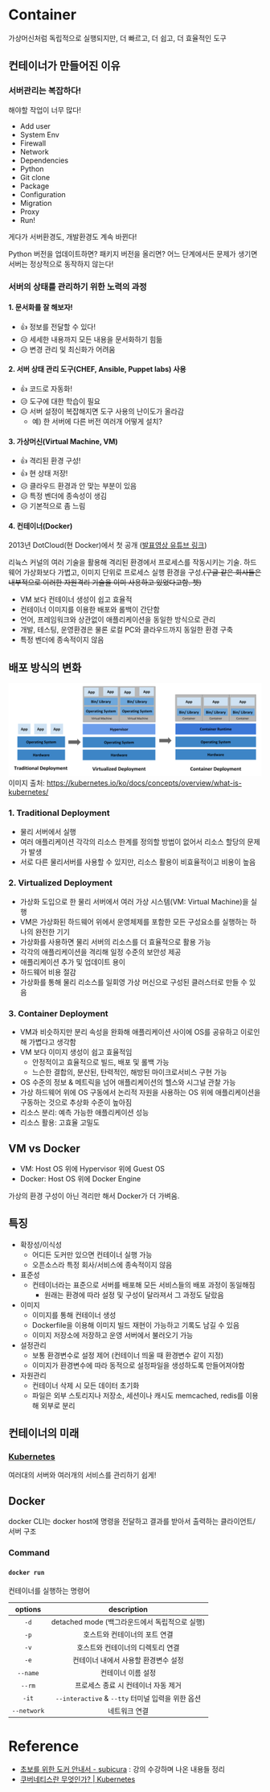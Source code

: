 # Container

가상머신처럼 독립적으로 실행되지만, 더 빠르고, 더 쉽고, 더 효율적인 도구

## 컨테이너가 만들어진 이유

### 서버관리는 복잡하다!

해야할 작업이 너무 많다!

- Add user
- System Env
- Firewall
- Network
- Dependencies
- Python
- Git clone
- Package
- Configuration
- Migration
- Proxy
- Run!

게다가 서버환경도, 개발환경도 계속 바뀐다!

Python 버전을 업데이트하면? 패키지 버전을 올리면? 어느 단계에서든 문제가 생기면 서버는 정상적으로 동작하지 않는다!

### 서버의 상태를 관리하기 위한 노력의 과정

#### 1. 문서화를 잘 해보자!

- 👍 정보를 전달할 수 있다!
- 😥 세세한 내용까지 모든 내용을 문서화하기 힘듦
- 😥 변경 관리 및 최신화가 어려움

#### 2. 서버 상태 관리 도구(CHEF, Ansible, Puppet labs) 사용

- 👍 코드로 자동화!
- 😥 도구에 대한 학습이 필요
- 😥 서버 설정이 복잡해지면 도구 사용의 난이도가 올라감
  - 예) 한 서버에 다른 버전 여러개 어떻게 설치?

#### 3. 가상머신(Virtual Machine, VM)

- 👍 격리된 환경 구성!
- 👍 현 상태 저장!
- 😥 클라우드 환경과 안 맞는 부분이 있음
- 😥 특정 벤더에 종속성이 생김
- 😥 기본적으로 좀 느림

#### 4. 컨테이너(Docker)

2013년 DotCloud(현 Docker)에서 첫 공개 ([발표영상 유튜브 링크](https://www.youtube.com/watch?v=wW9CAH9nSLs))

리뉵스 커널의 여러 기술을 활용해 격리된 환경에서 프로세스를 작동시키는 기술. 하드웨어 가상화보다 가볍고, 이미지 단위로 프로세스 실행 환경을 구성.~~(구글 같은 회사들은 내부적으로 이러한 자원격리 기술을 이미 사용하고 있었다고함. 쳇)~~

- VM 보다 컨테이너 생성이 쉽고 효율적
- 컨테이너 이미지를 이용한 배포와 롤백이 간단함
- 언어, 프레임워크와 상관없이 애플리케이션을 동일한 방식으로 관리
- 개발, 테스팅, 운영환경은 물론 로컬 PC와 클라우드까지 동일한 환경 구축
- 특정 벤더에 종속적이지 않음

## 배포 방식의 변화

![Container Evolution](images/container_evolution.svg)
이미지 출처: https://kubernetes.io/ko/docs/concepts/overview/what-is-kubernetes/

### 1. Traditional Deployment

- 물리 서버에서 실행
- 여러 애플리케이션 각각의 리소스 한계를 정의할 방법이 없어서 리소스 할당의 문제가 발생
- 서로 다른 물리서버를 사용할 수 있지만, 리소스 활용이 비효율적이고 비용이 높음

### 2. Virtualized Deployment

- 가상화 도입으로 한 물리 서버에서 여러 가상 시스템(VM: Virtual Machine)을 실행
- VM은 가상화된 하드웨어 위에서 운영체제를 포함한 모든 구성요소를 실행하는 하나의 완전한 기기
- 가상화를 사용하면 물리 서버의 리소스를 더 효율적으로 활용 가능
- 각각의 애플리케이션을 격리해 일정 수준의 보안성 제공
- 애플리케이션 추가 및 업데이트 용이
- 하드웨어 비용 절감
- 가상화를 통해 물리 리소스를 일회영 가상 머신으로 구성된 클러스터로 만들 수 있음

### 3. Container Deployment

- VM과 비슷하지만 분리 속성을 완화해 애플리케이션 사이에 OS를 공유하고 이로인해 가볍다고 생각함
- VM 보다 이미지 생성이 쉽고 효율적임
  - 안정적이고 효율적으로 빌드, 배포 및 롤백 가능
  - 느슨한 결합의, 분산된, 탄력적인, 해방된 마이크로서비스 구현 가능
- OS 수준의 정보 & 메트릭을 넘어 애플리케이션의 헬스와 시그널 관찰 가능
- 가상 하드웨어 위에 OS 구동에서 논리적 자원을 사용하는 OS 위에 애플리케이션을 구동하는 것으로 추상화 수준이 높아짐
- 리소스 분리: 예측 가능한 애플리케이션 성능
- 리소스 활용: 고효율 고밀도

## VM vs Docker

- VM: Host OS 위에 Hypervisor 위에 Guest OS
- Docker: Host OS 위에 Docker Engine

가상의 환경 구성이 아닌 격리만 해서 Docker가 더 가벼움.

## 특징

- 확장성/이식성
  - 어디든 도커만 있으면 컨테이너 실행 가능
  - 오픈소스라 특정 회사/서비스에 종속적이지 않음
- 표준성
  - 컨테이너라는 표준으로 서버를 배포해 모든 서비스들의 배포 과정이 동일해짐
    - 원래는 환경에 따라 설정 및 구성이 달라져서 그 과정도 달랐음
- 이미지
  - 이미지를 통해 컨테이너 생성
  - Dockerfile을 이용해 이미지 빌드 재현이 가능하고 기록도 남길 수 있음
  - 이미지 저장소에 저장하고 운영 서버에서 불러오기 가능
- 설정관리
  - 보통 환경변수로 설정 제어 (컨테이너 띄울 때 환경변수 같이 지정)
  - 이미지가 환경변수에 따라 동적으로 설정파일을 생성하도록 만들어져야함
- 자원관리
  - 컨테이너 삭제 시 모든 데이터 초기화
  - 파일은 외부 스토리지나 저장소, 세션이나 캐시도 memcached, redis를 이용해 외부로 분리

## 컨테이너의 미래

### [Kubernetes](kubernetes.md)

여러대의 서버와 여러개의 서비스를 관리하기 쉽게!

## Docker

docker CLI는 docker host에 명령을 전달하고 결과를 받아서 출력하는 클라이언트/서버 구조

### Command

#### `docker run`

컨테이너를 실행하는 명령어

|   options   |                    description                    |
| :---------: | :-----------------------------------------------: |
|    `-d`     |  detached mode (백그라운드에서 독립적으로 실행)   |
|    `-p`     |           호스트와 컨테이너의 포트 연결           |
|    `-v`     |         호스트와 컨테이너의 디렉토리 연결         |
|    `-e`     |       컨테이너 내에서 사용할 환경변수 설정        |
|  `--name`   |                컨테이너 이름 설정                 |
|   `--rm`    |        프로세스 종료 시 컨테이너 자동 제거        |
|    `-it`    | `--interactive` & `--tty` 터미널 입력을 위한 옵션 |
| `--network` |                   네트워크 연결                   |

# Reference

- [초보를 위한 도커 안내서 - subicura](https://www.inflearn.com/course/%EB%8F%84%EC%BB%A4-%EC%9E%85%EB%AC%B8/) : 강의 수강하며 나온 내용들 정리
- [쿠버네티스란 무엇인가? | Kubernetes](https://kubernetes.io/ko/docs/concepts/overview/what-is-kubernetes/)
